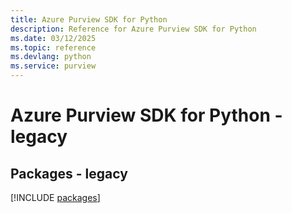 ```yaml
---
title: Azure Purview SDK for Python
description: Reference for Azure Purview SDK for Python
ms.date: 03/12/2025
ms.topic: reference
ms.devlang: python
ms.service: purview
---
```

# Azure Purview SDK for Python - legacy
## Packages - legacy
[!INCLUDE [packages](purview-index.md)]